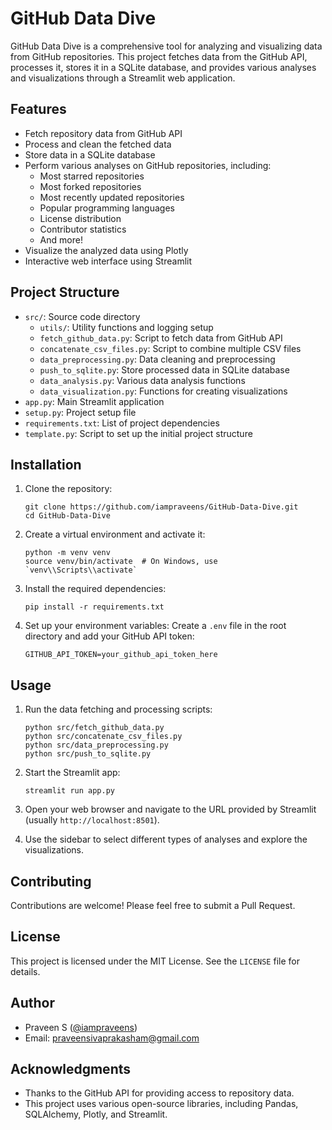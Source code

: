# GitHub Data Dive

GitHub Data Dive is a comprehensive tool for analyzing and visualizing data from GitHub repositories. This project fetches data from the GitHub API, processes it, stores it in a SQLite database, and provides various analyses and visualizations through a Streamlit web application.

## Features

- Fetch repository data from GitHub API
- Process and clean the fetched data
- Store data in a SQLite database
- Perform various analyses on GitHub repositories, including:
  - Most starred repositories
  - Most forked repositories
  - Most recently updated repositories
  - Popular programming languages
  - License distribution
  - Contributor statistics
  - And more!
- Visualize the analyzed data using Plotly
- Interactive web interface using Streamlit

## Project Structure

- `src/`: Source code directory
  - `utils/`: Utility functions and logging setup
  - `fetch_github_data.py`: Script to fetch data from GitHub API
  - `concatenate_csv_files.py`: Script to combine multiple CSV files
  - `data_preprocessing.py`: Data cleaning and preprocessing
  - `push_to_sqlite.py`: Store processed data in SQLite database
  - `data_analysis.py`: Various data analysis functions
  - `data_visualization.py`: Functions for creating visualizations
- `app.py`: Main Streamlit application
- `setup.py`: Project setup file
- `requirements.txt`: List of project dependencies
- `template.py`: Script to set up the initial project structure

## Installation

1. Clone the repository:
   ```
   git clone https://github.com/iampraveens/GitHub-Data-Dive.git
   cd GitHub-Data-Dive
   ```

2. Create a virtual environment and activate it:
   ```
   python -m venv venv
   source venv/bin/activate  # On Windows, use `venv\\Scripts\\activate`
   ```

3. Install the required dependencies:
   ```
   pip install -r requirements.txt
   ```

4. Set up your environment variables:
   Create a `.env` file in the root directory and add your GitHub API token:
   ```
   GITHUB_API_TOKEN=your_github_api_token_here
   ```

## Usage

1. Run the data fetching and processing scripts:
   ```
   python src/fetch_github_data.py
   python src/concatenate_csv_files.py
   python src/data_preprocessing.py
   python src/push_to_sqlite.py
   ```

2. Start the Streamlit app:
   ```
   streamlit run app.py
   ```

3. Open your web browser and navigate to the URL provided by Streamlit (usually `http://localhost:8501`).

4. Use the sidebar to select different types of analyses and explore the visualizations.

## Contributing

Contributions are welcome! Please feel free to submit a Pull Request.

## License

This project is licensed under the MIT License. See the `LICENSE` file for details.

## Author

- Praveen S ([@iampraveens](https://github.com/iampraveens))
- Email: praveensivaprakasham@gmail.com

## Acknowledgments

- Thanks to the GitHub API for providing access to repository data.
- This project uses various open-source libraries, including Pandas, SQLAlchemy, Plotly, and Streamlit.